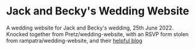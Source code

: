 Jack and Becky's Wedding Website
====================

A wedding website for Jack and Becky's wedding, 25th June 2022. Knocked together from Pretz/wedding-website, with an RSVP form stolen from rampatra/wedding-website, and their [helpful blog](https://blog.rampatra.com/wedding-website)

